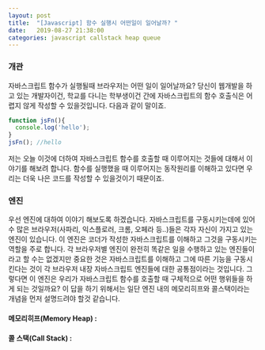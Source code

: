 ```yaml
---
layout: post
title:  "[Javascript] 함수 실행시 어떤일이 일어날까? "
date:   2019-08-27 21:38:00
categories: javascript callstack heap queue 
---
```


### 개관
자바스크립트 함수가 실행될때 브라우저는 어떤 일이 일어날까요? 당신이 웹개발을 하고 있는 개발자이건, 학교를 다니는 학부생이건 간에 자바스크립트의 함수 호출식은 어렵지 않게 작성할 수 있을것입니다. 다음과 같이 말이죠.

```js
function jsFn(){
  console.log('hello');
}
jsFn(); //hello
```

저는 오늘 이것에 더하여 자바스크립트 함수를 호출할 때 이루어지는 것들에 대해서 이야기를 해보려 합니다. 함수를 실행했을 때 이루어지는 동작원리를 이해하고 있다면 우리는 더욱 나은 코드를 작성할 수 있을것이기 때문이죠.


### 엔진
우선 엔진에 대하여 이야기 해보도록 하겠습니다. 자바스크립트를 구동시키는데에 있어 수 많은 브라우저(사파리, 익스플로러, 크롬, 오페라 등..)들은 각자 자신이 가지고 있는 엔진이 있습니다. 이 엔진은 코더가 작성한 자바스크립트를 이해하고 그것을 구동시키는 역할을 주로 합니다. 각 브라우저별 엔진이 완전히 똑같은 일을 수행하고 있는 엔진들이라고 할 수는 없겠지만 중요한 것은 자바스크립트를 이해하고 그에 따른 기능을 구동시킨다는 것이 각 브라우저 내장 자바스크립트 엔진들에 대한 공통점이라는 것입니다. 그렇다면 이 엔진은 우리가 자바스크립트 함수를 호출할 때 구체적으로 어떤 행위들을 하게 되는 것일까요? 이 답을 하기 위해서는 일단 엔진 내의 메모리히프와 콜스택이라는 개념을 먼저 설명드려야 할것 같습니다.

#### 메모리히프(Memory Heap) : 
#### 콜 스택(Call Stack) : 

